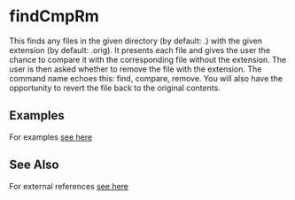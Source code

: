<!-- Created by mkdoc DO NOT EDIT. -->

# findCmpRm

This finds any files in the given directory \(by default: \.\) with the given
extension \(by default: \.orig\)\. It presents each file and gives the user the
chance to compare it with the corresponding file without the extension\. The
user is then asked whether to remove the file with the extension\. The command
name echoes this: find, compare, remove\. You will also have the opportunity to
revert the file back to the original contents\.



## Examples
For examples [see here](_findCmpRm.EXAMPLES.md)


## See Also
For external references [see here](_findCmpRm.REFERENCES.md)
